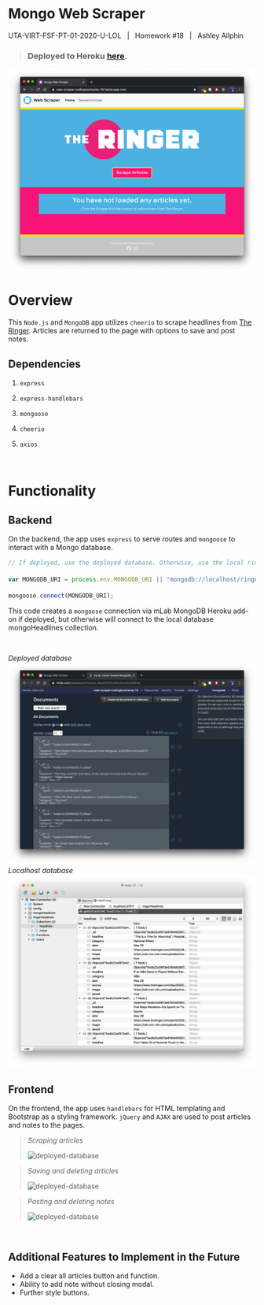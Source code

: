 **Mongo Web Scraper**
======


UTA-VIRT-FSF-PT-01-2020-U-LOL&nbsp;&nbsp;&nbsp;|&nbsp;&nbsp;&nbsp;Homework #18&nbsp;&nbsp;&nbsp;|&nbsp;&nbsp;&nbsp;Ashley Allphin

> ### Deployed to Heroku [here](https://web-scraper-codingbootcamp-18.herokuapp.com/).


![home-page](public/assets/images/home-page.png)

# Overview

This `Node.js` and `MongoDB` app utilizes `cheerio` to scrape headlines from [The Ringer](www.theringer.com/features).  Articles are returned to the page with options to save and post notes.

## Dependencies

   1. `express`

   2. `express-handlebars`

   3. `mongoose`

   4. `cheerio`

   5. `axios`

<br>

# Functionality

## Backend

On the backend, the app uses `express` to serve routes and `mongoose` to interact with a Mongo database.


```js
// If deployed, use the deployed database. Otherwise, use the local ringerHeadlines database.

var MONGODB_URI = process.env.MONGODB_URI || "mongodb://localhost/ringerHeadlines";

mongoose.connect(MONGODB_URI);
```

This code creates a `mongoose` connection via mLab MongoDB Heroku add-on if deployed, but otherwise will connect to the local database mongoHeadlines collection.

<br>

*Deployed database*![deployed-database](public/assets/images/mLab.png)
*Localhost database*![localhost-database](public/assets/images/robo3T.png)

## Frontend

On the frontend, the app uses `handlebars` for HTML templating and Bootstrap as a styling framework. `jQuery` and `AJAX` are used to post articles and notes to the pages.


>*Scraping articles*
><!-- blank line -->
>![deployed-database](public/assets/images/scraping.gif)


>*Saving and deleting articles*
><!-- blank line -->
>![deployed-database](public/assets/images/saving-deleting-articles.gif)


>*Posting and deleting notes*
><!-- blank line -->
>![deployed-database](public/assets/images/adding-a-note.gif)

<br>

## Additional Features to Implement in the Future
- Add a clear all articles button and function.
- Ability to add note without closing modal.
- Further style buttons.